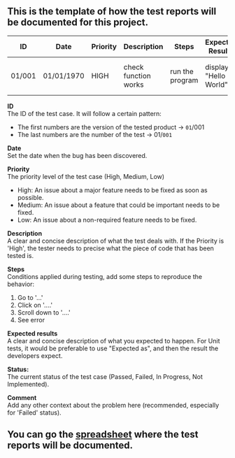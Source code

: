 ## This is the template of how the test reports will be documented for this project.

| ID | Date  |  Priority | Description                                  | Steps     | Expected Results                                                | Status    |Comment                   |
| -- | --- | -------- |------------------------------------------------------------------------------------------ | ------ | --------------------------------- | --------- | ----------------------------------------------------------------------------------------------------------------- |
| 01/001 | 01/01/1970 | HIGH | check function works | run the program | displays "Hello World" | Passed | The function works perfectly |

**ID**<br>
The ID of the test case. It will follow a certain pattern: 
- The first numbers are the version of the tested product -> `01`/001
- The last numbers are the number of the test -> 01/`001`

**Date**<br>
Set the date when the bug has been discovered.

**Priority**<br>
The priority level of the test case (High, Medium, Low)
- High: An issue about a major feature needs to be fixed as soon as possible.
- Medium: An issue about a feature that could be important needs to be fixed.
- Low: An issue about a non-required feature needs to be fixed.

**Description** <br>
A clear and concise description of what the test deals with. If the Priority is 'High', the tester needs to precise what the piece of code that has been tested is.

**Steps**<br>
Conditions applied during testing, add some steps to reproduce the behavior:

1. Go to '...'
2. Click on '....'
3. Scroll down to '....'
4. See error

**Expected results**<br>
A clear and concise description of what you expected to happen.
For Unit tests, it would be preferable to use "Expected as", and then the result the developers expect.

**Status:**<br> 
The current status of the test case (Passed, Failed, In Progress, Not Implemented).

**Comment**<br>
Add any other context about the problem here (recommended, especially for 'Failed' status).

## You can go the [spreadsheet](https://docs.google.com/spreadsheets/d/1_UT7jAKQBPeN4hyx2i_c3qdPqmBhTuxuURp5x7rv-hU/edit?usp=sharing) where the test reports will be documented.